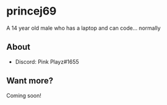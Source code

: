 # princej69
A 14 year old male who has a laptop and can code... normally

## About
- Discord: Pink Playz#1655

## Want more?
Coming soon!

<!---
princej69/princej69 is a ✨ special ✨ repository because its `README.md` (this file) appears on your GitHub profile.
You can click the Preview link to take a look at your changes.
--->

<!--- Changed At June 29, 2022 --->
